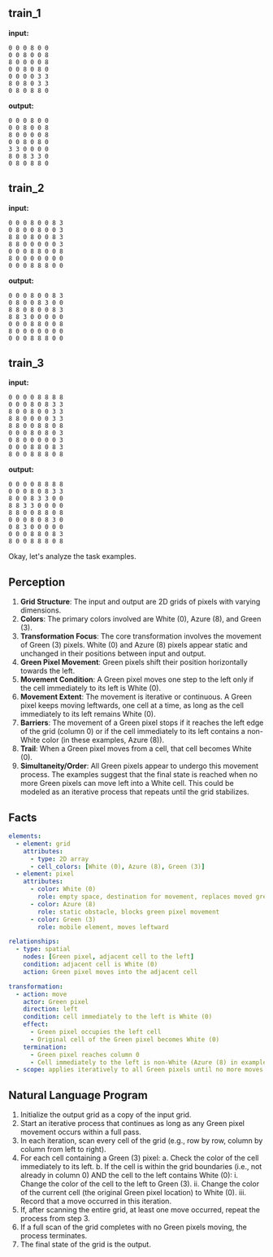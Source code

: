 
## train_1

**input:**
```
0 0 0 8 0 0
0 0 8 0 0 8
8 0 0 0 0 8
0 0 8 0 8 0
0 0 0 0 3 3
8 0 8 0 3 3
0 8 0 8 8 0
```


**output:**
```
0 0 0 8 0 0
0 0 8 0 0 8
8 0 0 0 0 8
0 0 8 0 8 0
3 3 0 0 0 0
8 0 8 3 3 0
0 8 0 8 8 0
```


## train_2

**input:**
```
0 0 0 8 0 0 8 3
0 8 0 0 8 0 0 3
8 8 0 8 0 0 8 3
8 8 0 0 0 0 0 3
0 0 0 8 8 0 0 8
8 0 0 0 0 0 0 0
0 0 0 8 8 8 0 0
```


**output:**
```
0 0 0 8 0 0 8 3
0 8 0 0 8 3 0 0
8 8 0 8 0 0 8 3
8 8 3 0 0 0 0 0
0 0 0 8 8 0 0 8
8 0 0 0 0 0 0 0
0 0 0 8 8 8 0 0
```


## train_3

**input:**
```
0 0 0 0 8 8 8 8
0 0 0 8 0 8 3 3
8 0 0 8 0 0 3 3
8 8 0 0 0 0 3 3
8 8 0 0 8 8 0 8
0 0 0 8 0 8 0 3
0 8 0 0 0 0 0 3
0 0 0 8 8 0 8 3
8 0 0 8 8 8 0 8
```


**output:**
```
0 0 0 0 8 8 8 8
0 0 0 8 0 8 3 3
8 0 0 8 3 3 0 0
8 8 3 3 0 0 0 0
8 8 0 0 8 8 0 8
0 0 0 8 0 8 3 0
0 8 3 0 0 0 0 0
0 0 0 8 8 0 8 3
8 0 0 8 8 8 0 8
```

Okay, let's analyze the task examples.

## Perception

1.  **Grid Structure**: The input and output are 2D grids of pixels with varying dimensions.
2.  **Colors**: The primary colors involved are White (0), Azure (8), and Green (3).
3.  **Transformation Focus**: The core transformation involves the movement of Green (3) pixels. White (0) and Azure (8) pixels appear static and unchanged in their positions between input and output.
4.  **Green Pixel Movement**: Green pixels shift their position horizontally towards the left.
5.  **Movement Condition**: A Green pixel moves one step to the left only if the cell immediately to its left is White (0).
6.  **Movement Extent**: The movement is iterative or continuous. A Green pixel keeps moving leftwards, one cell at a time, as long as the cell immediately to its left remains White (0).
7.  **Barriers**: The movement of a Green pixel stops if it reaches the left edge of the grid (column 0) or if the cell immediately to its left contains a non-White color (in these examples, Azure (8)).
8.  **Trail**: When a Green pixel moves from a cell, that cell becomes White (0).
9.  **Simultaneity/Order**: All Green pixels appear to undergo this movement process. The examples suggest that the final state is reached when no more Green pixels can move left into a White cell. This could be modeled as an iterative process that repeats until the grid stabilizes.

## Facts


```yaml
elements:
  - element: grid
    attributes:
      - type: 2D array
      - cell_colors: [White (0), Azure (8), Green (3)]
  - element: pixel
    attributes:
      - color: White (0)
        role: empty space, destination for movement, replaces moved green pixels
      - color: Azure (8)
        role: static obstacle, blocks green pixel movement
      - color: Green (3)
        role: mobile element, moves leftward

relationships:
  - type: spatial
    nodes: [Green pixel, adjacent cell to the left]
    condition: adjacent cell is White (0)
    action: Green pixel moves into the adjacent cell

transformation:
  - action: move
    actor: Green pixel
    direction: left
    condition: cell immediately to the left is White (0)
    effect:
      - Green pixel occupies the left cell
      - Original cell of the Green pixel becomes White (0)
    termination:
      - Green pixel reaches column 0
      - Cell immediately to the left is non-White (Azure (8) in examples)
  - scope: applies iteratively to all Green pixels until no more moves are possible in a full pass over the grid.
```


## Natural Language Program

1.  Initialize the output grid as a copy of the input grid.
2.  Start an iterative process that continues as long as any Green pixel movement occurs within a full pass.
3.  In each iteration, scan every cell of the grid (e.g., row by row, column by column from left to right).
4.  For each cell containing a Green (3) pixel:
    a.  Check the color of the cell immediately to its left.
    b.  If the cell is within the grid boundaries (i.e., not already in column 0) AND the cell to the left contains White (0):
        i.  Change the color of the cell to the left to Green (3).
        ii. Change the color of the current cell (the original Green pixel location) to White (0).
        iii. Record that a move occurred in this iteration.
5.  If, after scanning the entire grid, at least one move occurred, repeat the process from step 3.
6.  If a full scan of the grid completes with no Green pixels moving, the process terminates.
7.  The final state of the grid is the output.
